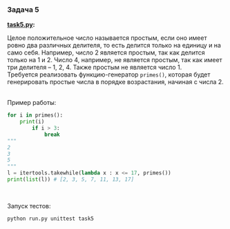 ### Задача 5

<b> [task5.py](./task5.py): </b><br>

Целое положительное число называется простым, если оно имеет ровно два различных делителя, то есть делится только на единицу и на само себя. Например, число 2 является простым, так как делится только на 1 и 2. Число 4, например, не является простым, так как имеет три делителя – 1, 2, 4. Также простым не является число 1. <br>
Требуется реализовать функцию-генератор `primes()`, которая будет генерировать простые числа в порядке возрастания, начиная с числа 2. <br><br>

Пример работы:
```python
for i in primes(): 
    print(i)
        if i > 3: 
            break
"""
2
3
5
"""
l = itertools.takewhile(lambda x : x <= 17, primes())
print(list(l)) # [2, 3, 5, 7, 11, 13, 17]
```
<br>

Запуск тестов:
```bash
python run.py unittest task5
```